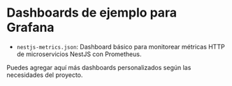 # Dashboards de ejemplo para Grafana

- `nestjs-metrics.json`: Dashboard básico para monitorear métricas HTTP de microservicios NestJS con Prometheus.

Puedes agregar aquí más dashboards personalizados según las necesidades del proyecto.
